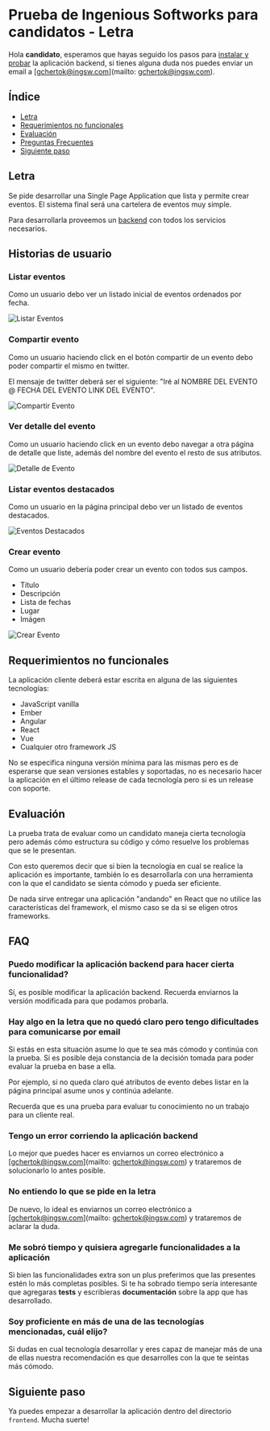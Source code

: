 # Prueba de Ingenious Softworks para candidatos - Letra

Hola **candidato**, esperamos que hayas seguido los pasos para [instalar y probar](../backend) la aplicación backend, si tienes alguna duda nos puedes enviar un email a [gchertok@ingsw.com](mailto: gchertok@ingsw.com).

## Índice
* [Letra](#letra)
* [Requerimientos no funcionales](#requerimientos-no-funcionales)
* [Evaluación](#evaluación)
* [Preguntas Frecuentes](#faq)
* [Siguiente paso](#siguiente-paso)

## Letra

Se pide desarrollar una Single Page Application que lista y permite crear eventos. El sistema final será una cartelera de eventos muy simple.

Para desarrollarla proveemos un [backend](../backend) con todos los servicios necesarios.

## Historias de usuario

### Listar eventos

Como un usuario debo ver un listado inicial de eventos ordenados por fecha.

![Listar Eventos](images/event-list.png)

### Compartir evento

Como un usuario haciendo click en el botón compartir de un evento debo poder compartir el mismo en twitter.

El mensaje de twitter deberá ser el siguiente: "Iré al NOMBRE DEL EVENTO @ FECHA DEL EVENTO LINK DEL EVENTO".

![Compartir Evento](images/share-event.png)

### Ver detalle del evento

Como un usuario haciendo click en un evento debo navegar a otra página de detalle que liste, además del nombre del evento el resto de sus atributos.

![Detalle de Evento](images/event-detail.png)

### Listar eventos destacados

Como un usuario en la página principal debo ver un listado de eventos destacados.

![Eventos Destacados](images/highlighted-events.png)

### Crear evento

Como un usuario debería poder crear un evento con todos sus campos.

* Título
* Descripción
* Lista de fechas
* Lugar
* Imágen

![Crear Evento](images/new-event.png)

## Requerimientos no funcionales

La aplicación cliente deberá estar escrita en alguna de las siguientes tecnologías:

* JavaScript vanilla
* Ember
* Angular
* React
* Vue
* Cualquier otro framework JS

No se especifica ninguna versión mínima para las mismas pero es de esperarse que sean versiones estables y soportadas, no es necesario hacer la aplicación en el último release de cada tecnología pero si es un release con soporte.

## Evaluación

La prueba trata de evaluar como un candidato maneja cierta tecnología pero además cómo estructura su código y cómo resuelve los problemas que se le presentan. 

Con esto queremos decir que si bien la tecnología en cual se realice la aplicación es importante, también lo es desarrollarla con una herramienta con la que el candidato se sienta cómodo y pueda ser eficiente.

De nada sirve entregar una aplicación "andando" en React que no utilice las características del framework, el mismo caso se da si se eligen otros frameworks.

## FAQ

### Puedo modificar la aplicación backend para hacer cierta funcionalidad?

Sí, es posible modificar la aplicación backend. Recuerda enviarnos la versión modificada para que podamos probarla.

### Hay algo en la letra que no quedó claro pero tengo dificultades para comunicarse por email

Si estás en esta situación asume lo que te sea más cómodo y continúa con la prueba. Si es posible deja constancia de la decisión tomada para poder evaluar la prueba en base a ella.

Por ejemplo, si no queda claro qué atributos de evento debes listar en la página principal asume unos y continúa adelante.

Recuerda que es una prueba para evaluar tu conocimiento no un trabajo para un cliente real.

### Tengo un error corriendo la aplicación backend

Lo mejor que puedes hacer es enviarnos un correo electrónico a [gchertok@ingsw.com](mailto: gchertok@ingsw.com) y trataremos de solucionarlo lo antes posible.

### No entiendo lo que se pide en la letra

De nuevo, lo ideal es enviarnos un correo electrónico a [gchertok@ingsw.com](mailto: gchertok@ingsw.com) y trataremos de aclarar la duda.

### Me sobró tiempo y quisiera agregarle funcionalidades a la aplicación

Si bien las funcionalidades extra son un plus preferimos que las presentes estén lo más completas posibles. Si te ha sobrado tiempo sería interesante que agregaras **tests** y escribieras **documentación** sobre la app que has desarrollado.

### Soy proficiente en más de una de las tecnologías mencionadas, cuál elijo?

Si dudas en cual tecnología desarrollar y eres capaz de manejar más de una de ellas nuestra recomendación es que desarrolles con la que te seintas más cómodo.

## Siguiente paso

Ya puedes empezar a desarrollar la aplicación dentro del directorio `frontend`. Mucha suerte!
